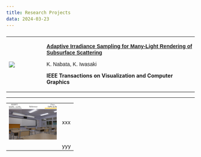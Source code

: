 ```yaml
---
title: Research Projects
data: 2024-03-23
---
```


###

<table>
<tbody><tr>
<td width="20%">
<img src="./Home Page of Kei Iwasaki_files/tvcg2021.png" align="center" witdth="160" height="120">
</td>
<td width="80%" height="120">
<p align="justify"><b><font face="Arial"><a href="https://web.wakayama-u.ac.jp/~iwasaki/project/adaptive">
Adaptive Irradiance Sampling for Many-Light Rendering of Subsurface Scattering</a></font></b></p>
<p><font face="Arial">K. Nabata, K. Iwasaki</font></p>
<p><b>IEEE Transactions on Visualization and Computer Graphics<b></b></b></p><b><b>
</b></b></td>
</tr>
</tbody>
</table>

---

|||
|:---|:---|
|<img src="./../../../assets/images/pg2020.jpg" width="128">| xxx|
||yyy|
